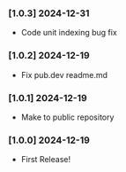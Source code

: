### [1.0.3] 2024-12-31

- Code unit indexing bug fix

### [1.0.2] 2024-12-19

- Fix pub.dev readme.md

### [1.0.1] 2024-12-19

- Make to public repository

### [1.0.0] 2024-12-19

- First Release!